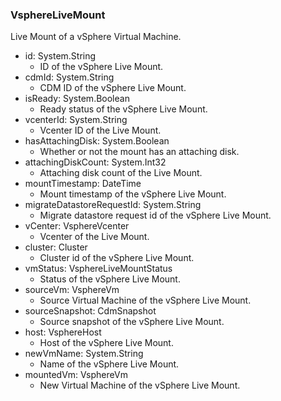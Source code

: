 ### VsphereLiveMount
Live Mount of a vSphere Virtual Machine.

- id: System.String
  - ID of the vSphere Live Mount.
- cdmId: System.String
  - CDM ID of the vSphere Live Mount.
- isReady: System.Boolean
  - Ready status of the vSphere Live Mount.
- vcenterId: System.String
  - Vcenter ID of the Live Mount.
- hasAttachingDisk: System.Boolean
  - Whether or not the mount has an attaching disk.
- attachingDiskCount: System.Int32
  - Attaching disk count of the Live Mount.
- mountTimestamp: DateTime
  - Mount timestamp of the vSphere Live Mount.
- migrateDatastoreRequestId: System.String
  - Migrate datastore request id of the vSphere Live Mount.
- vCenter: VsphereVcenter
  - Vcenter of the Live Mount.
- cluster: Cluster
  - Cluster id of the vSphere Live Mount.
- vmStatus: VsphereLiveMountStatus
  - Status of the vSphere Live Mount.
- sourceVm: VsphereVm
  - Source Virtual Machine of the vSphere Live Mount.
- sourceSnapshot: CdmSnapshot
  - Source snapshot of the vSphere Live Mount.
- host: VsphereHost
  - Host of the vSphere Live Mount.
- newVmName: System.String
  - Name of the vSphere Live Mount.
- mountedVm: VsphereVm
  - New Virtual Machine of the vSphere Live Mount.
